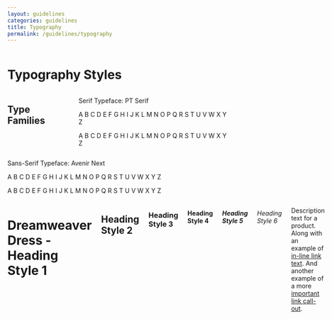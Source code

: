 ```yaml
---
layout: guidelines
categories: guidelines
title: Typography
permalink: /guidelines/typography
---
```

<div class="row">
	<div class="large-12 columns">
		<h1>Typography Styles</h1>
	</div>
</div>

<div class="row">
	<div class="large-12 columns">
		<h2>Type Families</h2>
		<div class="serif-example">
			<p>Serif Typeface: PT Serif</p>
			<p class="upper-case">A B C D E F G H I J K L M N O P Q R S T U V W X Y Z</p>
			<p class="lower-case">A B C D E F G H I J K L M N O P Q R S T U V W X Y Z</p>
		</div>
	</div>
</div>

<div class="row">
	<div class="large-12 columns">
		<div class="sans-serif-example">
			<p>Sans-Serif Typeface: Avenir Next</p>
			<p>A B C D E F G H I J K L M N O P Q R S T U V W X Y Z</p>
			<p class="lower-case">A B C D E F G H I J K L M N O P Q R S T U V W X Y Z</p>
		</div>
	</div>
</div>

<div class="row">
	<div class="large-12 columns">
		<h1>Dreamweaver Dress - Heading Style 1</h1>
		<h2>Heading Style 2</h2>
		<h3>Heading Style 3</h3>
		<h4>Heading Style 4</h4>
		<h5>Heading Style 5</h5>
		<h6>Heading Style 6</h6>
		<p>Description text for a product. Along with an example of <a href="#">in-line link text</a>. And another example of a more <a class="important" href="#">important link call-out</a>.</p>
		<p class="caption">This is example caption text.</p>
	</div>
</div>